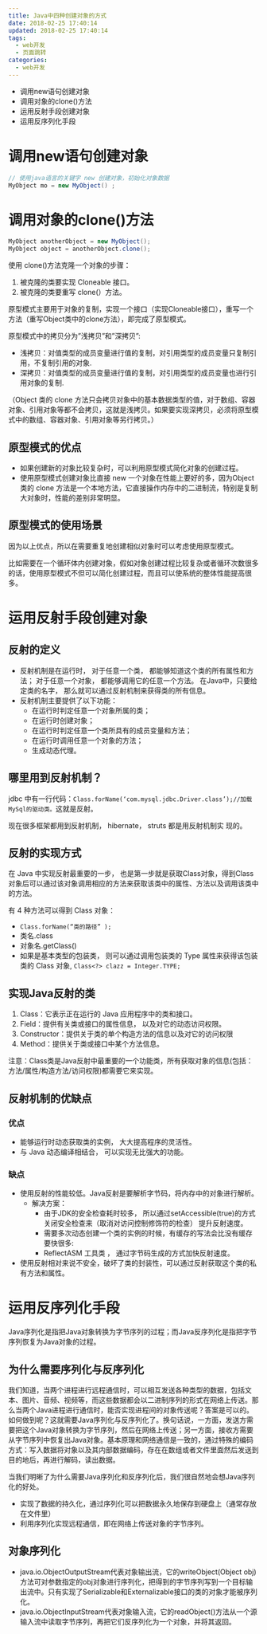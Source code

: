 ```yaml
---
title: Java中四种创建对象的方式
date: 2018-02-25 17:40:14
updated: 2018-02-25 17:40:14
tags:
  - web开发
  - 页面跳转
categories: 
  - web开发
---
```


- 调用new语句创建对象
- 调用对象的clone()方法
- 运用反射手段创建对象
- 运用反序列化手段

<!-- more -->

# 调用new语句创建对象
```Java
// 使用java语言的关键字 new 创建对象，初始化对象数据　
MyObject mo = new MyObject() ;
```

# 调用对象的clone()方法
```Java
MyObject anotherObject = new MyObject();
MyObject object = anotherObject.clone();
```
使用 clone()方法克隆一个对象的步骤：
1. 被克隆的类要实现 Cloneable 接口。
2. 被克隆的类要重写 clone(）方法。

原型模式主要用于对象的复制，实现一个接口（实现Cloneable接口），重写一个方法（重写Object类中的clone方法），即完成了原型模式。

原型模式中的拷贝分为”浅拷贝”和”深拷贝”:
- 浅拷贝：对值类型的成员变量进行值的复制，对引用类型的成员变量只复制引用，不复制引用的对象.
- 深拷贝：对值类型的成员变量进行值的复制，对引用类型的成员变量也进行引用对象的复制.

（Object 类的 clone 方法只会拷贝对象中的基本数据类型的值，对于数组、容器对象、引用对象等都不会拷贝，这就是浅拷贝。如果要实现深拷贝，必须将原型模式中的数组、容器对象、引用对象等另行拷贝。）

## 原型模式的优点
- 如果创建新的对象比较复杂时，可以利用原型模式简化对象的创建过程。
- 使用原型模式创建对象比直接 new 一个对象在性能上要好的多，因为Object 类的 clone 方法是一个本地方法，它直接操作内存中的二进制流，特别是复制大对象时，性能的差别非常明显。

## 原型模式的使用场景
因为以上优点，所以在需要重复地创建相似对象时可以考虑使用原型模式。

比如需要在一个循环体内创建对象，假如对象创建过程比较复杂或者循环次数很多的话，使用原型模式不但可以简化创建过程，而且可以使系统的整体性能提高很多。

# 运用反射手段创建对象
## 反射的定义
- 反射机制是在运行时， 对于任意一个类， 都能够知道这个类的所有属性和方法； 对于任意一个对象， 都能够调用它的任意一个方法。 在Java中，只要给定类的名字， 那么就可以通过反射机制来获得类的所有信息。
- 反射机制主要提供了以下功能：
    - 在运行时判定任意一个对象所属的类；
    - 在运行时创建对象；
    - 在运行时判定任意一个类所具有的成员变量和方法；
    - 在运行时调用任意一个对象的方法；
    - 生成动态代理。

## 哪里用到反射机制？
jdbc 中有一行代码：`Class.forName(‘com.mysql.jdbc.Driver.class’);//加载MySql的驱动类。`这就是反射。

现在很多框架都用到反射机制， hibernate， struts 都是用反射机制实
现的。

## 反射的实现方式
在 Java 中实现反射最重要的一步， 也是第一步就是获取Class对象，得到Class对象后可以通过该对象调用相应的方法来获取该类中的属性、方法以及调用该类中的方法。

有 4 种方法可以得到 Class 对象：
- `Class.forName(“类的路径” );`
- 类名.class
- 对象名.getClass()
- 如果是基本类型的包装类， 则可以通过调用包装类的 Type 属性来获得该包装类的 Class 对象, `Class<?> clazz = Integer.TYPE;`
## 实现Java反射的类
1. Class：它表示正在运行的 Java 应用程序中的类和接口。
2. Field：提供有关类或接口的属性信息， 以及对它的动态访问权限。
3. Constructor：提供关于类的单个构造方法的信息以及对它的访问权限
4. Method：提供关于类或接口中某个方法信息。

注意：Class类是Java反射中最重要的一个功能类，所有获取对象的信息(包括： 方法/属性/构造方法/访问权限)都需要它来实现。

## 反射机制的优缺点
### 优点
- 能够运行时动态获取类的实例， 大大提高程序的灵活性。
- 与 Java 动态编译相结合， 可以实现无比强大的功能。

### 缺点
- 使用反射的性能较低。Java反射是要解析字节码，将内存中的对象进行解析。
    - 解决方案：
        - 由于JDK的安全检查耗时较多， 所以通过setAccessible(true)的方式关闭安全检查来（取消对访问控制修饰符的检查） 提升反射速度。
        - 需要多次动态创建一个类的实例的时候，有缓存的写法会比没有缓存要快很多:
        - ReflectASM 工具类 ， 通过字节码生成的方式加快反射速度。
- 使用反射相对来说不安全，破坏了类的封装性，可以通过反射获取这个类的私有方法和属性。

# 运用反序列化手段
Java序列化是指把Java对象转换为字节序列的过程；而Java反序列化是指把字节序列恢复为Java对象的过程。

## 为什么需要序列化与反序列化
我们知道，当两个进程进行远程通信时，可以相互发送各种类型的数据，包括文本、图片、音频、视频等，而这些数据都会以二进制序列的形式在网络上传送。那么当两个Java进程进行通信时，能否实现进程间的对象传送呢？答案是可以的。如何做到呢？这就需要Java序列化与反序列化了。换句话说，一方面，发送方需要把这个Java对象转换为字节序列，然后在网络上传送；另一方面，接收方需要从字节序列中恢复出Java对象。基本原理和网络通信是一致的，通过特殊的编码方式：写入数据将对象以及其内部数据编码，存在在数组或者文件里面然后发送到目的地后，再进行解码，读出数据。

当我们明晰了为什么需要Java序列化和反序列化后，我们很自然地会想Java序列化的好处。
- 实现了数据的持久化，通过序列化可以把数据永久地保存到硬盘上（通常存放在文件里）
- 利用序列化实现远程通信，即在网络上传送对象的字节序列。

## 对象序列化
- java.io.ObjectOutputStream代表对象输出流，它的writeObject(Object obj)方法可对参数指定的obj对象进行序列化，把得到的字节序列写到一个目标输出流中。只有实现了Serializable和Externalizable接口的类的对象才能被序列化。
- java.io.ObjectInputStream代表对象输入流，它的readObject()方法从一个源输入流中读取字节序列，再把它们反序列化为一个对象，并将其返回。
